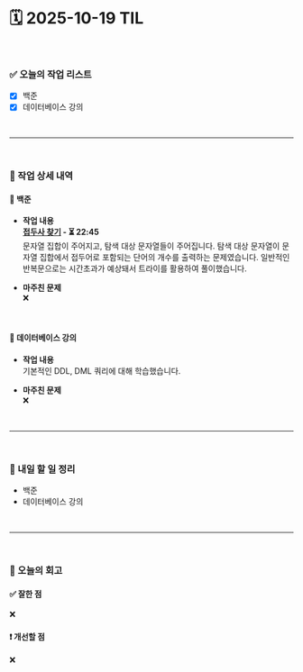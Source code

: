 # 🗓️ 2025-10-19 TIL

<br>

### ✅ 오늘의 작업 리스트  
- [x] 백준
- [x] 데이터베이스 강의

<br>

---

<br>

### 📌 작업 상세 내역  

#### 🔹 백준
- **작업 내용**<br>
**[접두사 찾기](https://www.acmicpc.net/problem/14426) - ⏳ 22:45**<br>
문자열 집합이 주어지고, 탐색 대상 문자열들이 주어집니다. 탐색 대상 문자열이 문자열 집합에서 접두어로 포함되는 단어의 개수를 출력하는 문제였습니다. 일반적인 반복문으로는 시간초과가 예상돼서 트라이를 활용하여 풀이했습니다.

- **마주친 문제**<br>
❌

<br>

#### 🔹 데이터베이스 강의
- **작업 내용**<br>
기본적인 DDL, DML 쿼리에 대해 학습했습니다.

- **마주친 문제**<br>
❌

<br>

---

<br>

### 🚀 내일 할 일 정리  

- 백준
- 데이터베이스 강의

<br>

---

<br>

### 🧐 오늘의 회고  

#### ✅ 잘한 점
❌

#### ❗ 개선할 점
❌

<br><br><br>